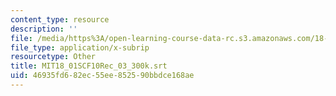 ```yaml
---
content_type: resource
description: ''
file: /media/https%3A/open-learning-course-data-rc.s3.amazonaws.com/18-01sc-single-variable-calculus-fall-2010/46935fd682ec55ee852590bbdce168ae_MIT18_01SCF10Rec_03_300k.vtt
file_type: application/x-subrip
resourcetype: Other
title: MIT18_01SCF10Rec_03_300k.srt
uid: 46935fd6-82ec-55ee-8525-90bbdce168ae
---
```

